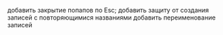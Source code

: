 добавить закрытие попапов по Esc;
добавить защиту от создания записей с повторяющимися названиями
добавить переименование записей
